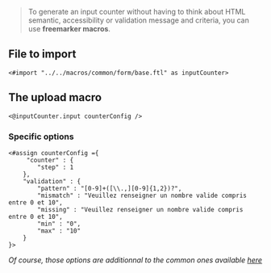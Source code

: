 > To generate an input counter without having to think about HTML semantic, accessibility or validation message and criteria, you can use **freemarker macros**.

## File to import

```ftl
<#import "../../macros/common/form/base.ftl" as inputCounter>
```

## The upload macro

```ftl
<@inputCounter.input counterConfig />
```

### Specific options

```ftl
<#assign counterConfig ={
     "counter" : {
        "step" : 1
    },
    "validation" : {
        "pattern" : "[0-9]+([\\.,][0-9]{1,2})?",
        "mismatch" : "Veuillez renseigner un nombre valide compris entre 0 et 10",
        "missing" : "Veuillez renseigner un nombre valide compris entre 0 et 10",
        "min" : "0",
        "max" : "10"
    }
}>
```

_Of course, those options are additionnal to the common ones available [here](/Components/form/freemarker/)_
